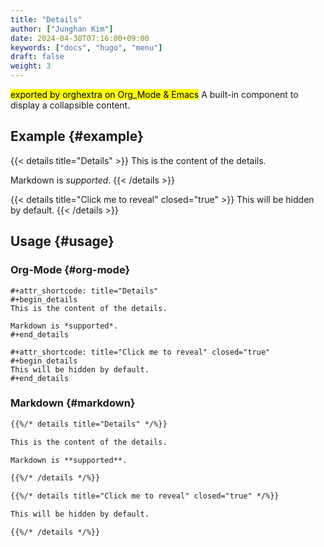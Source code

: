 ```yaml
---
title: "Details"
author: ["Junghan Kim"]
date: 2024-04-30T07:16:00+09:00
keywords: ["docs", "hugo", "menu"]
draft: false
weight: 3
---
```


<mark>exported by orghextra on Org_Mode &amp; Emacs</mark> A built-in component to display a collapsible content.

<!--more-->


## Example {#example}

{{< details title="Details" >}}
This is the content of the details.

Markdown is *supported*.
{{< /details >}}

{{< details title="Click me to reveal" closed="true" >}}
This will be hidden by default.
{{< /details >}}


## Usage {#usage}


### Org-Mode {#org-mode}

```text { linenos=false,filename="Org-Mode" }
#+attr_shortcode: title="Details"
#+begin_details
This is the content of the details.

Markdown is *supported*.
#+end_details
```

```text { linenos=false,filename="Org-Mode" }
#+attr_shortcode: title="Click me to reveal" closed="true"
#+begin_details
This will be hidden by default.
#+end_details
```


### Markdown {#markdown}

```markdown
{{%/* details title="Details" */%}}

This is the content of the details.

Markdown is **supported**.

{{%/* /details */%}}
```

```markdown
{{%/* details title="Click me to reveal" closed="true" */%}}

This will be hidden by default.

{{%/* /details */%}}
```

